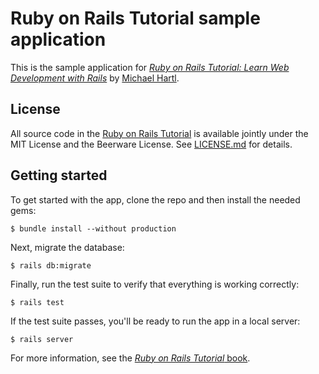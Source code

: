 # Ruby on Rails Tutorial sample application
   This is the sample application for
   [*Ruby on Rails Tutorial:
   Learn Web Development with Rails*](http://www.railstutorial.org/)
   by [Michael Hartl](http://www.michaelhartl.com/).
## License
   All source code in the [Ruby on Rails Tutorial](http://railstutorial.org/)
   is available jointly under the MIT License and the Beerware License. See
   [LICENSE.md](LICENSE.md) for details.
   ## Getting started
   To get started with the app, clone the repo and then install the needed gems:
   ```
   $ bundle install --without production
   ```
   Next, migrate the database:
   ```
   $ rails db:migrate
   ```
   Finally, run the test suite to verify that everything is working correctly:
   ```
   $ rails test
   ```
   If the test suite passes, you'll be ready to run the app in a local server:
   ```
   $ rails server
   ```
   For more information, see the
   [*Ruby on Rails Tutorial* book](http://www.railstutorial.org/book).

